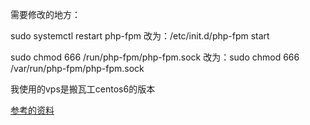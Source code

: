 需要修改的地方：

sudo systemctl restart php-fpm 改为：/etc/init.d/php-fpm start

sudo chmod 666 /run/php-fpm/php-fpm.sock 改为：sudo chmod 666 /var/run/php-fpm/php-fpm.sock

我使用的vps是搬瓦工centos6的版本

[参考的资料](https://sg.godaddy.com/zh/help/build-a-lemp-stack-linux-nginx-mysql-php-centos-6-19186)






